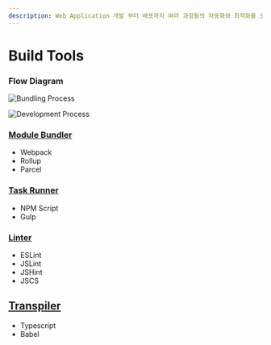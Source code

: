 ```yaml
---
description: Web Application 개발 부터 배포까지 여러 과정들의 자동화와 최적화를 도와주는 도구들.
---
```


# Build Tools

### Flow Diagram

![Bundling Process](../.gitbook/assets/bundling-diagram.png)

![Development Process](../.gitbook/assets/development-diagram.png)

### [Module Bundler](module-bundler.md)

* Webpack
* Rollup
* Parcel

### [Task Runner](task-runner.md)

* NPM Script
* Gulp

### [Linter](linter.md)

* ESLint
* JSLint
* JSHint
* JSCS

## [Transpiler](transpiler.md)

* Typescript
* Babel

